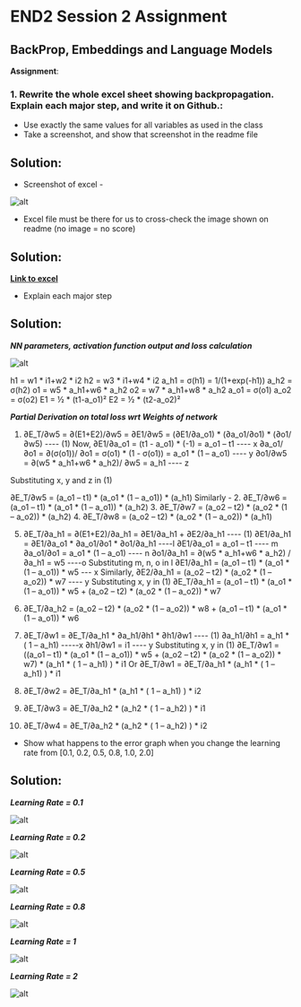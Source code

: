 # END2 Session 2 Assignment

## BackProp, Embeddings and Language Models

**Assignment**:
### 1. Rewrite the whole excel sheet showing backpropagation. Explain each major step, and write it on Github.:
  - Use exactly the same values for all variables as used in the class
  - Take a screenshot, and show that screenshot in the readme file

## Solution:
  - Screenshot of excel -

  ![alt](https://i.stack.imgur.com/wXL9A.png)

  - Excel file must be there for us to cross-check the image shown on readme (no image = no score)

## Solution:  
**[Link to excel](https://github.com/SachinDangayach/END2.0/blob/main/Session2/NN%20Training.xlsx)**

  - Explain each major step

## Solution:
***NN parameters, activation function output and loss calculation***

![alt](https://i.stack.imgur.com/wXL9A.png)

h1 = w1 * i1+w2 * i2
h2 = w3 * i1+w4 * i2
a_h1 = σ(h1) = 1/(1+exp(-h1))
a_h2 = σ(h2)
o1 = w5 * a_h1+w6 * a_h2
o2 = w7 * a_h1+w8 * a_h2
a_o1 = σ(o1)
a_o2 = σ(o2)
E1 = ½ * (t1-a_o1)²
E2 = ½ * (t2-a_o2)²

***Partial Derivation on total loss wrt Weights of network***

1.	∂E_T/∂w5 = ∂(E1+E2)/∂w5 = ∂E1/∂w5 = (∂E1/∂a_o1) * (∂a_o1/∂o1) * (∂o1/∂w5)  ---- (1)
Now, ∂E1/∂a_o1 = (t1 - a_o1) * (-1) = a_o1 – t1   ---- x
∂a_o1/∂o1 = ∂(σ(o1))/ ∂o1 = σ(o1) * (1 - σ(o1)) = a_o1 * (1 – a_o1)   ---- y
∂o1/∂w5 = ∂(w5 * a_h1+w6 * a_h2)/ ∂w5 = a_h1  ---- z

Substituting x, y and z in (1)

∂E_T/∂w5 = (a_o1 – t1) * (a_o1 * (1 – a_o1)) * (a_h1)
Similarly -
2.	∂E_T/∂w6 = (a_o1 – t1) * (a_o1 * (1 – a_o1)) * (a_h2)
3.	∂E_T/∂w7 = (a_o2 – t2) * (a_o2 * (1 – a_o2)) * (a_h2)
4.	∂E_T/∂w8 = (a_o2 – t2) * (a_o2 * (1 – a_o2)) * (a_h1)

5.	∂E_T/∂a_h1 = ∂(E1+E2)/∂a_h1 = ∂E1/∂a_h1 + ∂E2/∂a_h1  ---- (1)
∂E1/∂a_h1 = ∂E1/∂a_o1 * ∂a_o1/∂o1 * ∂o1/∂a_h1  ----l
∂E1/∂a_o1 = a_o1 – t1   ---- m
∂a_o1/∂o1 = a_o1 * (1 – a_o1)   ---- n
∂o1/∂a_h1 = ∂(w5 * a_h1+w6 * a_h2) /∂a_h1 = w5   ----o
Substituting m, n, o in l
∂E1/∂a_h1 = (a_o1 – t1) * (a_o1 * (1 – a_o1)) * w5 --- x
Similarly,
∂E2/∂a_h1 = (a_o2 – t2) * (a_o2 * (1 – a_o2)) * w7  ---- y
Substituting x, y in (1)
∂E_T/∂a_h1 = (a_o1 – t1) * (a_o1 * (1 – a_o1)) * w5 + (a_o2 – t2) * (a_o2 * (1 – a_o2)) * w7  

6.	∂E_T/∂a_h2 = (a_o2 – t2) * (a_o2 * (1 – a_o2)) * w8 + (a_o1 – t1) * (a_o1 * (1 – a_o1)) * w6

7.	∂E_T/∂w1 = ∂E_T/∂a_h1 * ∂a_h1/∂h1 * ∂h1/∂w1 ---- (1)
∂a_h1/∂h1 = a_h1 * ( 1 – a_h1)  -----x
∂h1/∂w1 = i1 ---- y
Substituting x, y in (1)
∂E_T/∂w1 = ((a_o1 – t1) * (a_o1 * (1 – a_o1)) * w5 + (a_o2 – t2) * (a_o2 * (1 – a_o2)) * w7) * (a_h1 * ( 1 – a_h1)  ) * i1
Or
∂E_T/∂w1 = ∂E_T/∂a_h1 * (a_h1 * ( 1 – a_h1)  ) * i1
8.	∂E_T/∂w2 = ∂E_T/∂a_h1 * (a_h1 * ( 1 – a_h1)  ) * i2
9.	∂E_T/∂w3 = ∂E_T/∂a_h2 * (a_h2 * ( 1 – a_h2)  ) * i1
10.	∂E_T/∂w4 = ∂E_T/∂a_h2 * (a_h2 * ( 1 – a_h2)  ) * i2


- Show what happens to the error graph when you change the learning rate from [0.1, 0.2, 0.5, 0.8, 1.0, 2.0]

## Solution:
***Learning Rate = 0.1***

![alt](https://i.stack.imgur.com/wXL9A.png)

***Learning Rate = 0.2***

![alt](https://i.stack.imgur.com/wXL9A.png)

***Learning Rate = 0.5***

![alt](https://i.stack.imgur.com/wXL9A.png)

***Learning Rate = 0.8***

![alt](https://i.stack.imgur.com/wXL9A.png)

***Learning Rate = 1***

![alt](https://i.stack.imgur.com/wXL9A.png)

***Learning Rate = 2***

![alt](https://i.stack.imgur.com/wXL9A.png)
